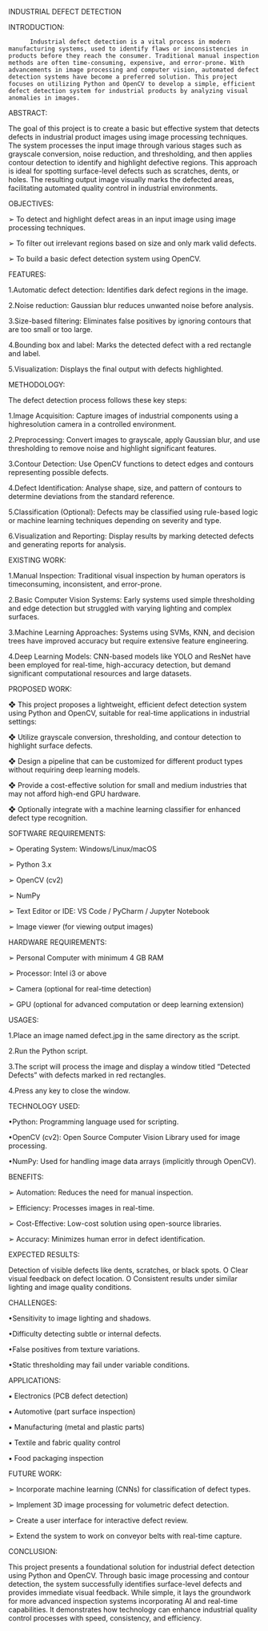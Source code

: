 INDUSTRIAL DEFECT DETECTION 

INTRODUCTION: 

          Industrial defect detection is a vital process in modern manufacturing systems, used to identify flaws or inconsistencies in products before they reach the consumer. Traditional manual inspection methods are often time-consuming, expensive, and error-prone. With advancements in image processing and computer vision, automated defect detection systems have become a preferred solution. This project focuses on utilizing Python and OpenCV to develop a simple, efficient defect detection system for industrial products by analyzing visual anomalies in images. 

ABSTRACT: 

The goal of this project is to create a basic but effective system that detects defects in industrial product images using image processing techniques. The system processes the input image through various stages such as grayscale conversion, noise reduction, and thresholding, and then applies contour detection to identify and highlight defective regions. This approach is ideal for spotting surface-level defects such as scratches, dents, or holes. The resulting output image visually marks the defected areas, facilitating automated quality control in industrial environments. 



OBJECTIVES: 

➢	To detect and highlight defect areas in an input image using image processing  techniques. 

➢	To filter out irrelevant regions based on size and only mark valid defects. 

➢	To build a basic defect detection system using OpenCV. 



 FEATURES: 

1.Automatic defect detection: Identifies dark defect regions in the image. 

2.Noise reduction: Gaussian blur reduces unwanted noise before analysis. 

3.Size-based filtering: Eliminates false positives by ignoring contours that are too small or too large. 

4.Bounding box and label: Marks the detected defect with a red rectangle and label. 

5.Visualization: Displays the final output with defects highlighted. 



METHODOLOGY: 

The defect detection process follows these key steps: 

1.Image Acquisition: Capture images of industrial components using a highresolution camera in a controlled environment. 

2.Preprocessing: Convert images to grayscale, apply Gaussian blur, and use thresholding to remove noise and highlight significant features. 

3.Contour Detection: Use OpenCV functions to detect edges and contours representing possible defects. 

4.Defect Identification: Analyse shape, size, and pattern of contours to determine deviations from the standard reference. 

5.Classification (Optional): Defects may be classified using rule-based logic or machine learning techniques depending on severity and type. 

6.Visualization and Reporting: Display results by marking detected defects and generating reports for analysis. 



EXISTING WORK: 

1.Manual Inspection: Traditional visual inspection by human operators is timeconsuming, inconsistent, and error-prone. 

2.Basic Computer Vision Systems: Early systems used simple thresholding and edge detection but struggled with varying lighting and complex surfaces. 

3.Machine Learning Approaches: Systems using SVMs, KNN, and decision trees have improved accuracy but require extensive feature engineering. 

4.Deep Learning Models: CNN-based models like YOLO and ResNet have been employed for real-time, high-accuracy detection, but demand significant computational resources and large datasets. 



PROPOSED WORK: 

❖	This project proposes a lightweight, efficient defect detection system using Python and OpenCV, suitable for real-time applications in industrial settings: 

❖	Utilize grayscale conversion, thresholding, and contour detection to highlight surface defects. 

❖	Design a pipeline that can be customized for different product types without requiring deep learning models. 

❖	Provide a cost-effective solution for small and medium industries that may not afford high-end GPU hardware. 

❖	Optionally integrate with a machine learning classifier for enhanced defect type recognition. 



 SOFTWARE REQUIREMENTS: 

➢	Operating System: Windows/Linux/macOS 

➢	Python 3.x 

➢	OpenCV (cv2) 

➢	NumPy 

➢	Text Editor or IDE: VS Code / PyCharm / Jupyter Notebook 

➢	Image viewer (for viewing output images) 



 HARDWARE REQUIREMENTS: 

➢	Personal Computer with minimum 4 GB RAM 

➢	Processor: Intel i3 or above 

➢	Camera (optional for real-time detection) 

➢	GPU (optional for advanced computation or deep learning extension) 



 USAGES: 

1.Place an image named defect.jpg in the same directory as the script. 

2.Run the Python script. 

3.The script will process the image and display a window titled “Detected Defects” with defects marked in red rectangles. 

4.Press any key to close the window. 



TECHNOLOGY USED: 

•Python: Programming language used for scripting. 

•OpenCV (cv2): Open Source Computer Vision Library used for image processing. 

•NumPy: Used for handling image data arrays (implicitly through OpenCV). 



 BENEFITS: 

➢	Automation: Reduces the need for manual inspection. 

➢	Efficiency: Processes images in real-time. 

➢	Cost-Effective: Low-cost solution using open-source libraries. 

➢	Accuracy: Minimizes human error in defect identification. 



 EXPECTED RESULTS: 

Detection of visible defects like dents, scratches, or black spots. O Clear visual feedback on defect location. O Consistent results under similar lighting and image quality conditions. 



 CHALLENGES: 

•Sensitivity to image lighting and shadows. 

•Difficulty detecting subtle or internal defects. 

•False positives from texture variations. 

•Static thresholding may fail under variable conditions. 



APPLICATIONS: 

▪	Electronics (PCB defect detection) 

▪	Automotive (part surface inspection) 

▪	Manufacturing (metal and plastic parts) 

▪	Textile and fabric quality control 

▪	Food packaging inspection 



 FUTURE WORK: 

➢	Incorporate machine learning (CNNs) for classification of defect types. 

➢	Implement 3D image processing for volumetric defect detection. 

➢	Create a user interface for interactive defect review. 

➢	Extend the system to work on conveyor belts with real-time capture. 



CONCLUSION: 

This project presents a foundational solution for industrial defect detection using Python and OpenCV. Through basic image processing and contour detection, the system successfully identifies surface-level defects and provides immediate visual feedback. While simple, it lays the groundwork for more advanced inspection systems incorporating AI and real-time capabilities. It demonstrates how technology can enhance industrial quality control processes with speed, consistency, and efficiency. 

